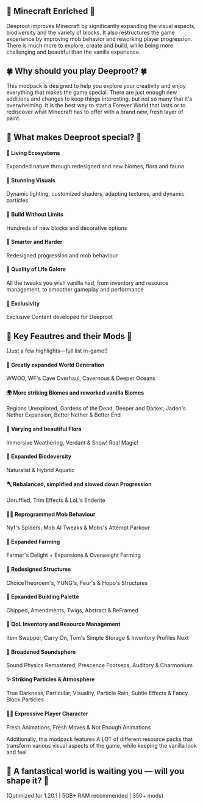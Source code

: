 ## 🌱 Minecraft Enriched 🌱

Deeproot improves Minecraft by significantly expanding the visual aspects, biodiversity and the variety of blocks. It also restructures the game experience by improving mob behavior and reworking player progression. There is much more to explore, create and build, while being more challenging and beautiful than the vanilla experience.


## 🍀 Why should you play Deeproot? 🍀

This modpack is designed to help you explore your creativity and enjoy everything that makes the game special. There are just enough new additions and changes to keep things interesting, but not so many that it's overwhelming. It is the best way to start a Forever World that lasts or to rediscover what Minecraft has to offer with a brand new, fresh layer of paint.


## 🌺 What makes Deeproot special? 🌺

#### 🍃 Living Ecosystems
Expanded nature through redesigned and new biomes, flora and fauna

#### 🍂 Stunning Visuals
Dynamic lighting, customized shaders, adapting textures, and dynamic particles

#### 🍃 Build Without Limits
Hundreds of new blocks and decorative options

#### 🍂 Smarter and Harder
Redesigned progression and mob behaviour

#### 🍃 Quality of Life Galore
All the tweaks you wish vanilla had, from inventory and resource management, to smoother gameplay and performance

#### 🍂 Exclusivity
Exclusive Content developed for Deeproot


## 🧩 Key Feautres and their Mods 🧩
(Just a few highlights—full list in-game!)

#### 🌄 Greatly expanded World Generation
WWOO, WF's Cave Overhaul, Cavernous & Deeper Oceans

#### 🌍 More striking Biomes and reworked vanilla Biomes
Regions Unexplored, Gardens of the Dead, Deeper and Darker, Jaden's Nether Expansion, Better Nether & Better End

#### 🌿 Varying and beautiful Flora
Immersive Weathering, Verdant & Snow! Real Magic!

#### 🦊 Expanded Biodeversity
Naturalist & Hybrid Aquatic

#### 🪓 Rebalanced, simplified and slowed down Progression
Unruffled, Trim Effects & LoL's Enderite

#### 🧟‍♂️ Reprogrammed Mob Behaviour
Nyf's Spiders, Mob AI Tweaks & Mobs's Attempt Parkour

#### 🥕 Expanded Farming
Farmer's Delight + Expansions & Overweight Farming

#### 🏯 Redesigned Structures
ChoiceTheoroem's, YUNG's, Feur's & Hopo's Structures

#### 🧱 Epxanded Building Palette
Chipped, Amendments, Twigs, Abstract & ReFramed

#### 🧰 QoL Inventory and Resource Management
Item Swapper, Carry On, Tom's Simple Storage & Inventory Profiles Next

#### 📣 Broadened Soundsphere
Sound Physics Remastered, Prescence Footseps, Auditory & Charmonium

#### ✨ Striking Particles & Atmosphere
True Darkness, Particular, Visuality, Particle Rain, Subtle Effects & Fancy Block Particles

#### 🙍‍♂️ Expressive Player Character
Fresh Animations, Fresh Moves & Not Enough Animations



Additionally, this modpack features A LOT of different resource packs that transform various visual aspects of the game, while keeping the vanilla look and feel



## 🌳 A fantastical world is waiting you — will you shape it? 🌳


(Optimized for 1.20.1 | 5GB+ RAM recommended | 350+ mods)

